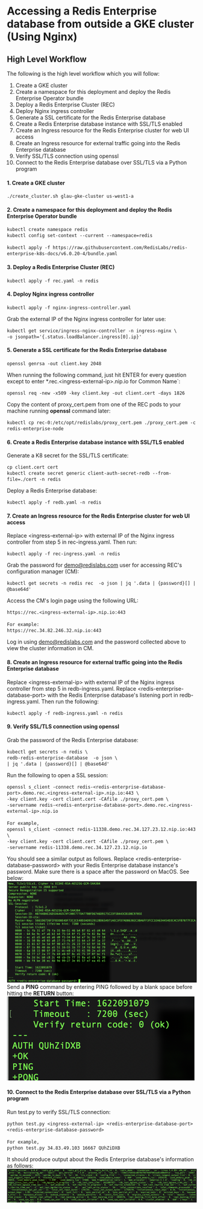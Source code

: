 # Accessing a Redis Enterprise database from outside a GKE cluster (Using Nginx)

## High Level Workflow
The following is the high level workflow which you will follow:
1. Create a GKE cluster
2. Create a namespace for this deployment and deploy the Redis Enterprise Operator bundle
3. Deploy a Redis Enterprise Cluster (REC)
4. Deploy Nginx ingress controller
5. Generate a SSL certificate for the Redis Enterprise database
6. Create a Redis Enterprise database instance with SSL/TLS enabled
7. Create an Ingress resource for the Redis Enterprise cluster for web UI access
8. Create an Ingress resource for external traffic going into the Redis Enterprise database
9. Verify SSL/TLS connection using openssl
10. Connect to the Redis Enterprise database over SSL/TLS via a Python program


#### 1. Create a GKE cluster
```
./create_cluster.sh glau-gke-cluster us-west1-a
```


#### 2. Create a namespace for this deployment and deploy the Redis Enterprise Operator bundle
```
kubectl create namespace redis
kubectl config set-context --current --namespace=redis

kubectl apply -f https://raw.githubusercontent.com/RedisLabs/redis-enterprise-k8s-docs/v6.0.20-4/bundle.yaml
```


#### 3. Deploy a Redis Enterprise Cluster (REC)
```
kubectl apply -f rec.yaml -n redis
```


#### 4. Deploy Nginx ingress controller
```
kubectl apply -f nginx-ingress-controller.yaml
```
Grab the external IP of the Nginx ingress controller for later use:
```
kubectl get service/ingress-nginx-controller -n ingress-nginx \
-o jsonpath='{.status.loadBalancer.ingress[0].ip}'
```


#### 5. Generate a SSL certificate for the Redis Enterprise database
```
openssl genrsa -out client.key 2048
```
When running the following command, just hit ENTER for every question except to enter *.rec.&lt;ingress-external-ip&gt;.nip.io for Common Name`:
```
openssl req -new -x509 -key client.key -out client.cert -days 1826
```
Copy the content of proxy_cert.pem from one of the REC pods to your machine running **openssl** command later:
```
kubectl cp rec-0:/etc/opt/redislabs/proxy_cert.pem ./proxy_cert.pem -c redis-enterprise-node
```


#### 6. Create a Redis Enterprise database instance with SSL/TLS enabled
Generate a K8 secret for the SSL/TLS certificate:
```
cp client.cert cert
kubectl create secret generic client-auth-secret-redb --from-file=./cert -n redis
```
Deploy a Redis Enterprise database:
```
kubectl apply -f redb.yaml -n redis
```


#### 7. Create an Ingress resource for the Redis Enterprise cluster for web UI access
Replace &lt;ingress-external-ip&gt; with external IP of the Nginx ingress controller from step 5 in rec-ingress.yaml. Then run:
```
kubectl apply -f rec-ingress.yaml -n redis
```
Grab the password for demo@redislabs.com user for accessing REC's configuration manager (CM):
```
kubectl get secrets -n redis rec  -o json | jq '.data | {password}[] | @base64d'
```
Access the CM's login page using the following URL:
```
https://rec.<ingress-external-ip>.nip.io:443

For example:
https://rec.34.82.246.32.nip.io:443
```
Log in using demo@redislabs.com and the password collected above to view the cluster information in CM.



#### 8. Create an Ingress resource for external traffic going into the Redis Enterprise database
Replace &lt;ingress-external-ip&gt; with external IP of the Nginx ingress controller from step 5 in redb-ingress.yaml.
Replace &lt;redis-enterprise-database-port&gt; with the Redis Enterprise database's listening port in redb-ingress.yaml.
Then run the following: 
```
kubectl apply -f redb-ingress.yaml -n redis
```


#### 9. Verify SSL/TLS connection using openssl
Grab the password of the Redis Enterprise database:
```
kubectl get secrets -n redis \
redb-redis-enterprise-database  -o json \
| jq '.data | {password}[] | @base64d'
```
Run the following to open a SSL session:
```
openssl s_client -connect redis-<redis-enterprise-database-port>.demo.rec.<ingress-external-ip>.nip.io:443 \
-key client.key -cert client.cert -CAfile ./proxy_cert.pem \
-servername redis-<redis-enterprise-database-port>.demo.rec.<ingress-external-ip>.nip.io

For example,
openssl s_client -connect redis-11338.demo.rec.34.127.23.12.nip.io:443 \
-key client.key -cert client.cert -CAfile ./proxy_cert.pem \
-servername redis-11338.demo.rec.34.127.23.12.nip.io
``` 
You should see a similar output as follows. Replace &lt;redis-enterprise-database-password&gt; with your Redis Enterprise database instance's password. Make sure there is a space after the password on MacOS. See below:
![openssl auth](./img/openssl_auth.png)
Send a **PING** command by entering PING followed by a blank space before hitting the **RETURN** button:
![openssl ping](./img/openssl_auth_ping.png)


#### 10. Connect to the Redis Enterprise database over SSL/TLS via a Python program
Run test.py to verify SSL/TLS connection:
```
python test.py <ingress-external-ip> <redis-enterprise-database-port> <redis-enterprise-database-password>

For example,
python test.py 34.83.49.103 16667 QUhZiDXB 
```
It should produce output about the Redis Enterprise database's information as follows:
![bdb info output](./img/test-py.png)
